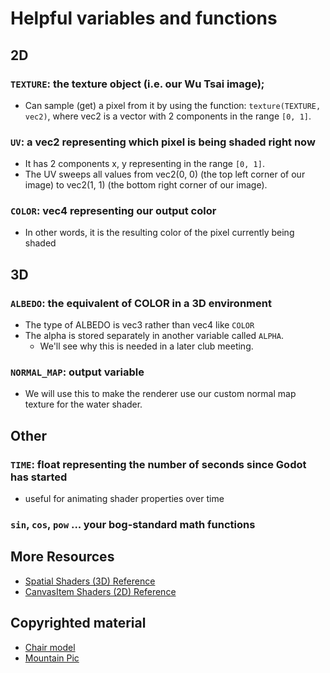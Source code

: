 # Helpful variables and functions

## 2D

### `TEXTURE`: the texture object (i.e. our Wu Tsai image);
- Can sample (get) a pixel from it by using the function: `texture(TEXTURE, vec2)`, where vec2 is a vector with 2 components in the range `[0, 1]`.


### `UV`: a vec2 representing which pixel is being shaded right now
- It has 2 components x, y representing in the range `[0, 1]`.
- The UV sweeps all values from vec2(0, 0) (the top left corner of our image) to vec2(1, 1) (the bottom right corner of our image).


### `COLOR`: vec4 representing our output color
- In other words, it is the resulting color of the pixel currently being shaded


## 3D

### `ALBEDO`: the equivalent of COLOR in a 3D environment
- The type of ALBEDO is vec3 rather than vec4 like `COLOR`
- The alpha is stored separately in another variable called `ALPHA`.
  - We'll see why this is needed in a later club meeting.

### `NORMAL_MAP`: output variable
- We will use this to make the renderer use our custom normal map texture for the water shader.

## Other

### `TIME`: float representing the number of seconds since Godot has started
- useful for animating shader properties over time

### `sin`, `cos`, `pow` ... your bog-standard math functions

## More Resources
- [Spatial Shaders (3D) Reference](https://docs.godotengine.org/en/stable/tutorials/shaders/shader_reference/spatial_shader.html#fragment-built-ins)
- [CanvasItem Shaders (2D) Reference](https://docs.godotengine.org/en/stable/tutorials/shaders/shader_reference/canvas_item_shader.html)


## Copyrighted material
- [Chair model](https://sketchfab.com/3d-models/office-chair-gaming-chair-93f4f9b64f2c4ee69b42c1bebeaec095)
- [Mountain Pic](https://pixabay.com/photos/climb-mountaineering-mountains-2125148/)
